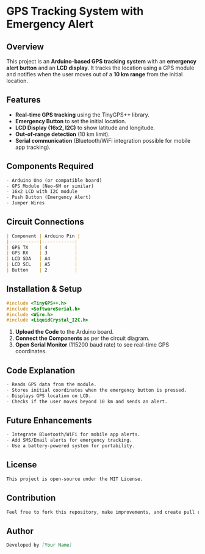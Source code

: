 # GPS Tracking System with Emergency Alert

## Overview
This project is an **Arduino-based GPS tracking system** with an **emergency alert button** and an **LCD display**. It tracks the location using a GPS module and notifies when the user moves out of a **10 km range** from the initial location.

## Features
- **Real-time GPS tracking** using the TinyGPS++ library.
- **Emergency Button** to set the initial location.
- **LCD Display (16x2, I2C)** to show latitude and longitude.
- **Out-of-range detection** (10 km limit).
- **Serial communication** (Bluetooth/WiFi integration possible for mobile app tracking).

## Components Required
```markdown
- Arduino Uno (or compatible board)
- GPS Module (Neo-6M or similar)
- 16x2 LCD with I2C module
- Push Button (Emergency Alert)
- Jumper Wires
```

## Circuit Connections
```markdown
| Component | Arduino Pin |
|-----------|------------|
| GPS TX    | 4          |
| GPS RX    | 3          |
| LCD SDA   | A4         |
| LCD SCL   | A5         |
| Button    | 2          |
```

## Installation & Setup
```cpp
#include <TinyGPS++.h>
#include <SoftwareSerial.h>
#include <Wire.h>
#include <LiquidCrystal_I2C.h>
```
1. **Upload the Code** to the Arduino board.
2. **Connect the Components** as per the circuit diagram.
3. **Open Serial Monitor** (115200 baud rate) to see real-time GPS coordinates.

## Code Explanation
```markdown
- Reads GPS data from the module.
- Stores initial coordinates when the emergency button is pressed.
- Displays GPS location on LCD.
- Checks if the user moves beyond 10 km and sends an alert.
```

## Future Enhancements
```markdown
- Integrate Bluetooth/WiFi for mobile app alerts.
- Add SMS/Email alerts for emergency tracking.
- Use a battery-powered system for portability.
```

## License
```markdown
This project is open-source under the MIT License.
```

## Contribution
```markdown
Feel free to fork this repository, make improvements, and create pull requests!
```

## Author
```markdown
Developed by [Your Name]
